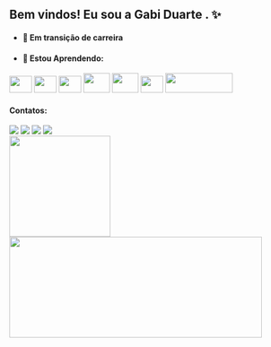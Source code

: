 ## Bem vindos! Eu sou a Gabi Duarte . ✨
<div> 

- #### 🔭 Em transição de carreira
- #### 🌱 Estou Aprendendo:
<img height = "30" width = "40" src="https://cdn.jsdelivr.net/gh/devicons/devicon/icons/html5/html5-original.svg" /> <img height = "30" width = "40" src="https://cdn.jsdelivr.net/gh/devicons/devicon/icons/css3/css3-original.svg" /> <img height = "30" width = "40" src="https://cdn.jsdelivr.net/gh/devicons/devicon/icons/javascript/javascript-original.svg" /> <img height = "35" width = "47" src="https://cdn.jsdelivr.net/gh/devicons/devicon/icons/bootstrap/bootstrap-plain.svg" />  <img height = "35" width = "47"  src="https://cdn.jsdelivr.net/gh/devicons/devicon/icons/python/python-original.svg" /> <img height = "30" width = "40" src="https://cdn.jsdelivr.net/gh/devicons/devicon/icons/react/react-original.svg" />
 <img height = "35" width = "120" src= "https://img.shields.io/badge/PostgreSQL-316192?style=for-the-badge&logo=postgresql&logoColor=white"/>
 </div>
 
  #### Contatos:
 <div>
<a href="https://instagram.com/gabiduarte.bar" target="_blank"><img src="https://img.shields.io/badge/-Instagram-%23E4405F?style=for-the-badge&logo=instagram&logoColor=white" target="_blank"></a>
<a href = "mailto:duarteg.dev@gmail.com"><img src="https://img.shields.io/badge/Gmail-D14836?style=for-the-badge&logo=gmail&logoColor=white" target="_blank"></a>
<a href="https://www.linkedin.com/in/gabreilas" target="_blank"><img src="https://img.shields.io/badge/-LinkedIn-%230077B5?style=for-the-badge&logo=linkedin&logoColor=white" target="_blank"></a>
<a href="https://www.freecodecamp.org/duartegabriela" target="_blank"><img src="https://img.shields.io/badge/freecodecamp-27273D?style=for-the-badge&logo=freecodecamp&logoColor=white"/>
 
 
<div>
<a href="https://github.com/duartegabriela">
 <img height="180em" src="https://github-readme-stats.vercel.app/api?username=duartegabriela&show_icons=true&theme=dracula&include_all_commits=true&count_private=true"/>
<img height="180em" width="450" src="https://github-readme-stats.vercel.app/api/top-langs/?username=duartegabriela&layout=compact&langs_count=7&theme=dracula"/>
 </div>

<!--
![snake gif](https://github.com/duartegabriela/duartegabriela/blob/output/github-contribution-grid-snake.svg)
--!>
